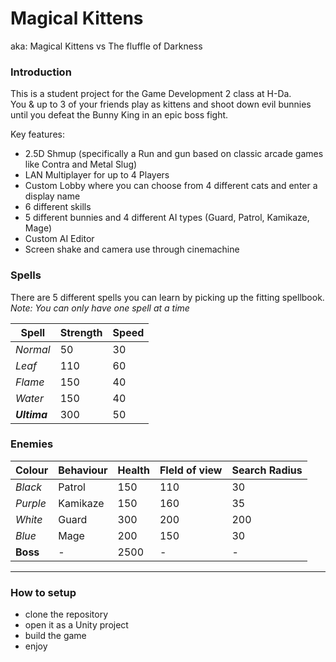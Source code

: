 # Magical Kittens
aka: Magical Kittens vs The fluffle of Darkness

### Introduction
This is a student project for the Game Development 2 class at H-Da.  
You & up to 3 of your friends play as kittens and shoot down evil bunnies until you defeat the Bunny King in an epic boss fight.

Key features:

 * 2.5D Shmup (specifically a Run and gun based on classic arcade games like Contra and Metal Slug) 
 * LAN Multiplayer for up to 4 Players
 * Custom Lobby where you can choose from 4 different cats and enter a display name
 * 6 different skills
 * 5 different bunnies and 4 different AI types (Guard, Patrol, Kamikaze, Mage)
 * Custom AI Editor
 * Screen shake and camera use through cinemachine
  
 ### Spells
 
 There are 5 different spells you can learn by picking up the fitting spellbook.  
 *Note: You can only have one spell at a time*  
 
| Spell           	| Strength 	    | Speed    |
|---	              |---	           |---	      |
|  *Normal*       	|  50	          |  30 	    | 
| *Leaf*           |  110	         |  60 	    | 
| *Flame*          |  150  	       |  40 	    | 
| *Water*          |  150	        	|  40     	| 
| ***Ultima***     |  300	         |  50   	  | 
 ### Enemies
| Colour         	| Behaviour 	| Health  	| FIeld of view  |  Search Radius 	|
|---	             |---	        |---	      |---	            |---	             |
|  *Black*       	|  Patrol	   |  150 	   |  110           |   30	           |
|  *Purple*     	 |  Kamikaze	 |  150 	   |  160 	         |   35 	          |
|  *White*        |  Guard  	  |  300 	   |  200 	         |   200	          |
|  *Blue*	        |  Mage	    	|  200    	|  150           |   30            |
|  **Boss** 	     |  -        	|  2500 	  |   -  	         |   -	            |
 ---
 ### How to setup
 
 - clone the repository  
 - open it as a Unity project  
 - build the game  
 - enjoy  
 
 
